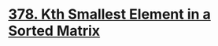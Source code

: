 # [378. Kth Smallest Element in a Sorted Matrix](https://leetcode.com/problems/kth-smallest-element-in-a-sorted-matrix/)

